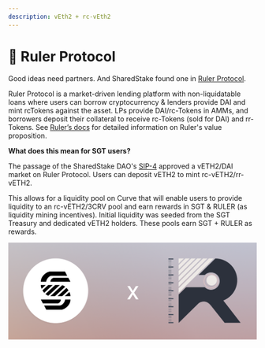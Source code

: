 ```yaml
---
description: vEth2 + rc-vEth2
---
```


# 📏 Ruler Protocol

Good ideas need partners. And SharedStake found one in [Ruler Protocol](https://rulerprotocol.com/). 

Ruler Protocol is a market-driven lending platform with non-liquidatable loans where users can borrow cryptocurrency & lenders provide DAI and mint rcTokens against the asset. LPs provide DAI/rc-Tokens in AMMs, and borrowers deposit their collateral to receive rc-Tokens \(sold for DAI\) and rr-Tokens. See [Ruler’s docs](https://docs.rulerprotocol.com/user-guide/farming/add-liquidity/adding-with-the-zap) for detailed information on Ruler's value proposition.

**What does this mean for SGT users?**

The passage of the SharedStake DAO's [SIP-4](https://snapshot.org/#/sharedstake.eth/proposal/QmXcNnYfKHhZuNjt2ax1dnK8Eixq9XSFutYxe2qeQGkyRG) approved a vETH2/DAI market on Ruler Protocol. Users can deposit vETH2 to mint rc-vETH2/rr-vETH2. 

This allows for a liquidity pool on Curve that will enable users to provide liquidity to an rc-vETH2/3CRV pool and earn rewards in SGT & RULER \(as liquidity mining incentives\). Initial liquidity was seeded from the SGT Treasury and dedicated vETH2 holders. These pools earn SGT + RULER as rewards.

![](../.gitbook/assets/sgtruler-copy.png)

